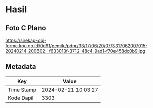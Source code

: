 # Hasil

## Foto C Plano

https://sirekap-obj-formc.kpu.go.id/0d91/pemilu/pdpr/33/17/06/20/07/3317062007015-20240214-200602--f633013f-3712-48c4-9ad1-f70e458dc0b9.jpg


## Metadata

| Key        | Value               |
| ---------- | ------------------- |
| Time Stamp | 2024-02-21 10:03:27 |
| Kode Dapil | 3303                |




